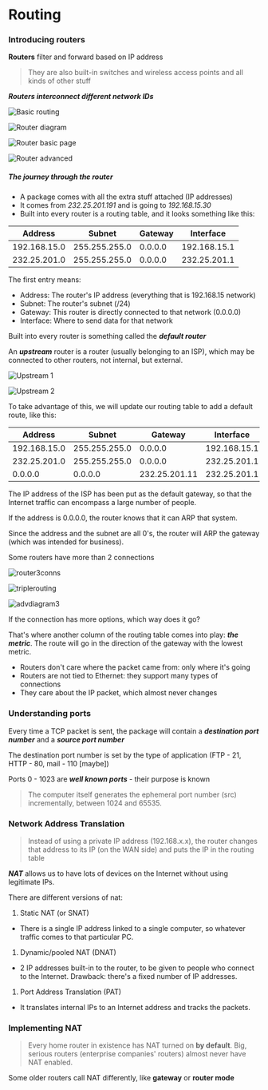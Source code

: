 # Routing

### Introducing routers

**Routers** filter and forward based on IP address

> They are also built-in switches and wireless access points and all kinds of other stuff

***Routers interconnect different network IDs***

![Basic routing](routing.png)

![Router diagram](routerdiagram.png)

![Router basic page](routerpage.png)

![Router advanced](routeradvanced.png)

##### The journey through the router

+ A package comes with all the extra stuff attached (IP addresses)
+ It comes from *232.25.201.191* and is going to *192.168.15.30*
+ Built into every router is a routing table, and it looks something like this:

| Address      | Subnet        | Gateway | Interface    |
| ------------ | ------------- | ------- | ------------ |
| 192.168.15.0 | 255.255.255.0 | 0.0.0.0 | 192.168.15.1 |
| 232.25.201.0 | 255.255.255.0 | 0.0.0.0 | 232.25.201.1 |

The first entry means:
+ Address: The router's IP address (everything that is 192.168.15 network)
+ Subnet: The router's subnet (/24)
+ Gateway: This router is directly connected to that network (0.0.0.0)
+ Interface: Where to send data for that network

Built into every router is something called the ***default router***

An ***upstream*** router is a router (usually belonging to an ISP), which may be connected to other routers, not internal, but external.

![Upstream 1](upstream1.png)

![Upstream 2](upstream2.png)

To take advantage of this, we will update our routing table to add a default route, like this:

| Address      | Subnet        | Gateway       | Interface    |
| ------------ | ------------- | ------------- | ------------ |
| 192.168.15.0 | 255.255.255.0 | 0.0.0.0       | 192.168.15.1 |
| 232.25.201.0 | 255.255.255.0 | 0.0.0.0       | 232.25.201.1 |
| 0.0.0.0      | 0.0.0.0       | 232.25.201.11 | 232.25.201.1 |

The IP address of the ISP has been put as the default gateway, so that the Internet traffic can encompass a large number of people.

If the address is 0.0.0.0, the router knows that it can ARP that system.

Since the address and the subnet are all 0's, the router will ARP the gateway (which was intended for business).

Some routers have more than 2 connections

![router3conns](router3conns.png)

![triplerouting](triplerouting.png)

![advdiagram3](advdiagram3.png)

If the connection has more options, which way does it go?

That's where another column of the routing table comes into play: ***the metric***. The route will go in the direction of the gateway with the lowest metric.

+ Routers don't care where the packet came from: only where it's going
+ Routers are not tied to Ethernet: they support many types of connections
+ They care about the IP packet, which almost never changes

### Understanding ports

Every time a TCP packet is sent, the package will contain a ***destination port number*** and a ***source port number***

The destination port number is set by the type of application (FTP - 21, HTTP - 80, mail - 110 [maybe])

Ports 0 - 1023 are ***well known ports*** - their purpose is known

> The computer itself generates the ephemeral port number (src) incrementally, between 1024 and 65535.

### Network Address Translation

> Instead of using a private IP address (192.168.x.x), the router changes that address to its IP (on the WAN side) and puts the IP in the routing table

***NAT*** allows us to have lots of devices on the Internet without using legitimate IPs.

There are different versions of nat:
1. Static NAT (or SNAT)
  + There is a single IP address linked to a single computer, so whatever traffic comes to that particular PC.
1. Dynamic/pooled NAT (DNAT)
  + 2 IP addresses built-in to the router, to be given to people who connect to the Internet. Drawback: there's a fixed number of IP addresses.
1. Port Address Translation (PAT)
  + It translates internal IPs to an Internet address and tracks the packets.

### Implementing NAT

> Every home router in existence has NAT turned on **by default**. Big, serious routers (enterprise companies' routers) almost never have NAT enabled.

Some older routers call NAT differently, like **gateway** or **router mode**
